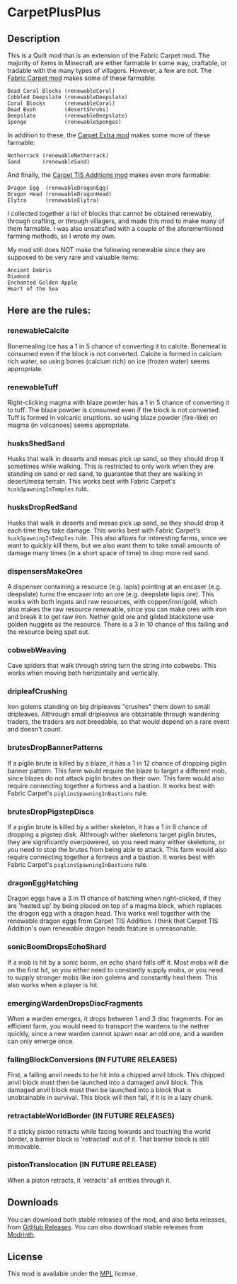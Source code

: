# CarpetPlusPlus

## Description

This is a Quilt mod that is an extension of the Fabric Carpet mod.
The majority of items in Minecraft are either farmable in some way,
craftable, or tradable with the many types of villagers.
However, a few are not. The [Fabric Carpet mod](https://github.com/gnembon/fabric-carpet) makes some of these farmable:

```
Dead Coral Blocks (renewableCoral)
Cobbled Deepslate (renewableDeepslate)
Coral Blocks      (renewableCoral)
Dead Bush         (desertShrubs)
Deepslate         (renewableDeepslate)
Sponge            (renewableSponges)
```

In addition to these, the [Carpet Extra mod](https://github.com/gnembon/carpet-extra) makes some more of these farmable:

```
Netherrack (renewableNetherrack)
Sand       (renewableSand)
```

And finally, the [Carpet TIS Additions mod](https://github.com/TISUnion/Carpet-TIS-Addition) makes even more farmable:

```
Dragon Egg  (renewableDragonEgg)
Dragon Head (renewableDragonHead)
Elytra      (renewableElytra)
```

I collected together a list of blocks that cannot be obtained renewably,
through crafting, or through villagers, and made this mod to make many of them farmable.
I was also unsatisfied with a couple of the aforementioned farming methods, so I wrote my own.

My mod still does NOT make the following renewable since they are supposed to be very rare and valuable items:

```
Ancient Debris
Diamond
Enchanted Golden Apple
Heart of the Sea
```

## Here are the rules:

### renewableCalcite

Bonemealing ice has a 1 in 5 chance of converting it to calcite.
Bonemeal is consumed even if the block is not converted.
Calcite is formed in calcium rich water,
so using bones (calcium rich) on ice (frozen water) seems appropriate.

### renewableTuff

Right-clicking magma with blaze powder has a 1 in 5 chance of converting it to tuff.
The blaze powder is consumed even if the block is not converted.
Tuff is formed in volcanic eruptions.
so using blaze powder (fire-like) on magma (in volcanoes) seems appropriate.

### husksShedSand

Husks that walk in deserts and mesas pick up sand,
so they should drop it sometimes while walking.
This is restricted to only work when they are standing on sand or red sand,
to guarantee that they are walking in desert/mesa terrain.
This works best with Fabric Carpet's `huskSpawningInTemples` rule.

### husksDropRedSand

Husks that walk in deserts and mesas pick up sand,
so they should drop it each time they take damage.
This works best with Fabric Carpet's `huskSpawningInTemples` rule.
This also allows for interesting farms, since we want to quickly kill them,
but we also want them to take small amounts of damage many times
(in a short space of time) to drop more red sand.

### dispensersMakeOres

A dispenser containing a resource (e.g. lapis) pointing at an encaser (e.g. deepslate)
turns the encaser into an ore (e.g. deepslate lapis ore).
This works with both ingots and raw resources, with copper/iron/gold,
which also makes the raw resource renewable,
since you can make ores with iron and break it to get raw iron.
Nether gold ore and gilded blackstone use golden nuggets as the resource.
There is a 3 in 10 chance of this failing and the resource being spat out.

### cobwebWeaving

Cave spiders that walk through string turn the string into cobwebs.
This works when moving both horizontally and vertically.

### dripleafCrushing

Iron golems standing on big dripleaves "crushes" them down to small dripleaves.
Althrough small dripleaves are obtainable through wandering traders,
the traders are not breedable, so that would depend on a rare event and doesn't count.

### brutesDropBannerPatterns

If a piglin brute is killed by a blaze,
it has a 1 in 12 chance of dropping piglin banner pattern.
This farm would require the blaze to target a different mob,
since blazes do not attack piglin brutes on their own.
This farm would also require connecting together a fortress and a bastion.
It works best with Fabric Carpet's `piglinsSpawningInBastions` rule.

### brutesDropPigstepDiscs

If a piglin brute is killed by a wither skeleton,
it has a 1 in 8 chance of dropping a pigstep disk.
Althrough wither skeletons target piglin brutes,
they are significantly overpowered, so you need many wither skeletons,
or you need to stop the brutes from being able to attack.
This farm would also require connecting together a fortress and a bastion.
It works best with Fabric Carpet's `piglinsSpawningInBastions` rule.

### dragonEggHatching

Dragon eggs have a 3 in 11 chance of hatching when right-clicked,
if they are 'heated up' by being placed on top of a magma block,
which replaces the dragon egg with a dragon head.
This works well together with the renewable dragon eggs from Carpet TIS Addition.
I think that Carpet TIS Addition's own renewable dragon heads feature is unreasonable.

### sonicBoomDropsEchoShard

If a mob is hit by a sonic boom, an echo shard falls off it.
Most mobs will die on the first hit, so you either need to constantly supply mobs,
or you need to supply stronger mobs like iron golems and constantly heal them.
This also works when a player is hit.

### emergingWardenDropsDiscFragments

When a warden emerges, it drops between 1 and 3 disc fragments.
For an efficient farm, you would need to transport the wardens to the nether quickly,
since a new warden cannot spawn near an old one, and a warden can only emerge once.

### fallingBlockConversions (IN FUTURE RELEASES)

First, a falling anvil needs to be hit into a chipped anvil block.
This chipped anvil block must then be launched into a damaged anvil block. 
This damaged anvil block must then be launched into a block that is unobtainable in survival.
This block will then fall, if it is in a lazy chunk.

### retractableWorldBorder (IN FUTURE RELEASES)

If a sticky piston retracts while facing towards and touching the world border,
a barrier block is 'retracted' out of it. That barrier block is still immovable.

### pistonTranslocation (IN FUTURE RELEASE)

When a piston retracts, it 'retracts' all entities through it.

## Downloads

You can download both stable releases of the mod, and also beta releases, from [GitHub Releases](https://github.com/DragonEggBedrockBreaking/CarpetPlusPlus/releases).
You can also download stable releases from [Modrinth](https://modrinth.com/mod/carpetplusplus).

## License

This mod is available under the [MPL](LICENSE.txt) license.
